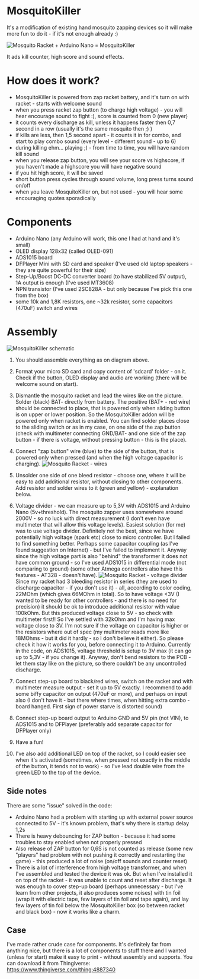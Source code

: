 # MosquitoKiller

It's a modification of existing hand mosquito zapping devices so it will make more fun to do it - if it's not enough already :)

![Mosquito Racket + Arduino Nano = MosquitoKiller](https://raw.githubusercontent.com/Saur0o0n/MosquitoKiller/main/documentation/MosquitKiller-photo1.jpeg)

It ads kill counter, high score and sound effects.

# How does it work?

* MosquitoKiller is powered from zap racket battery, and it's turn on with racket - starts with welcome sound
* when you press racket zap button (to charge high voltage) - you will hear encourage sound to fight :), score is counted from 0 (new player)
* it counts every discharge as kill, unless it happens faster then 0,7 second in a row (usually it's the same mosquito then ;) )
* if kills are less, then 1,5 second apart - it counts it in for combo, and start to play combo sound (every level - different sound - up to 6)
* during killing ehm... playing ;) - from time to time, you will have random kill sound
* when you release zap button, you will see your score vs highscore, if you haven't made a highscore you will have negative sound
* if you hit high score, it will be saved
* short button press cycles through sound volume, long press turns sound on/off
* when you leave MosquitoKiller on, but not used - you will hear some encouraging quotes sporadically

# Components

* Arduino Nano (any Arduino will work, this one I had at hand and it's small)
* OLED display 128x32 (called OLED-091)
* ADS1015 board
* DFPlayer Mini with SD card and speaker (I've used old laptop speakers - they are quite powerful for their size)
* Step-Up/Boost DC-DC converter board (to have stabilized 5V output), 1A output is enough (I've used MT3608)
* NPN transistor (I've used 2SC828A - but only because I've pick this one from the box)
* some 10k and 1,8K resistors, one ~32k resistor, some capacitors (470uF) switch and wires

# Assembly

![MosquitoKiller schematic](https://raw.githubusercontent.com/Saur0o0n/MosquitoKiller/main/documentation/MosquitoKiller-schematic.png)

1. You should assemble everything as on diagram above.

2. Format your micro SD card and copy content of 'sdcard' folder - on it. Check if the button, OLED display and audio are working (there will be welcome sound on start).

3. Dismantle the mosquito racket and lead the wires like on the picture. Solder (black) BAT- directly from battery. The positive (BAT+ - red wire) should be connected to place, that is powered only when sliding button is on upper or lower position. So the MosquitoKiller addon will be powered only when racket is enabled. You can find solder places close to the sliding switch or as in my case, on one side of the zap button (check with multimeter connecting GND/BAT- and one side of the zap button - if there is voltage, without pressing button - this is the place).

4. Connect "zap button" wire (blue) to the side of the button, that is powered only when pressed (and when the high voltage capacitor is charging).
![Mosquito Racket - wires](https://raw.githubusercontent.com/Saur0o0n/MosquitoKiller/main/documentation/MosquitZap-wires1.jpg)

5. Unsolder one side of one bleed resistor - choose one, where it will be easy to add additional resistor, without closing to other components. Add resistor and solder wires to it (green and yellow) - explanation below.

6. Voltage divider - we can measure up to 5,3V with ADS1015 and Arduino Nano (5v+threshold). The mosquito zapper uses somewhere around 2000V - so no luck with direct measurement (I don't even have multimeter that will allow this voltage levels).
Easiest solution (for me) was to use voltage divider. Definitely not the best, since we have potentially high voltage (spark etc) close to micro controller. But I failed to find something better. Perhaps some capacitor coupling (as I've found suggestion on Internet) - but I've failed to implement it.
Anyway since the high voltage part is also "behind" the transformer it does not have common ground - so I've used ADS1015 in differential mode (not comparing to ground) (some other Atmega controllers also have this features - AT328 - doesn't have).
![Mosquito Racket - voltage divider](https://raw.githubusercontent.com/Saur0o0n/MosquitoKiller/main/documentation/MosquitZap-divider1.jpg)
Since my racket had 3 bleeding resistor in series (they are used to discharge capacitor - if you don't use it) - all, according to color coding, 22MOhm (which gives 66MOhm in total). So to have voltage <3V (I wanted to be ready for other controllers - and there is no need for precision) it should be ok to introduce additional resistor with value 100kOhm. But this produced voltage close to 5V - so check with multimeter first!!
So I've settled with 32kOhm and I'm having max voltage close to 3V. I'm not sure if the voltage on capacitor is higher or the resistors where out of spec (my multimeter reads more like 18MOhms - but it did it hardly - so I don't believe it either). So please check it how it works for you, before connecting it to Arduino.
Currently in the code, on ADS1015, voltage threshold is setup to 3V max (it can go up to 5,3V - if you change it).
Anyway, don't bend resistors to the PCB - let them stay like on the picture, so there couldn't be any uncontrolled discharge.

7. Connect step-up board to black/red wires, switch on the racket and with multimeter measure output - set it up to 5V exactly. I recommend to add some biffy capacitor on output (470uF or more), and perhaps on input also (I don't have it - but there where times, when hitting extra combo - board hanged. First sign of power starve is distorted sound)

8. Connect step-up board output to Arduino GND and 5V pin (not VIN), to ADS1015 and to DFPlayer (preferably add separate capacitor for DFPlayer only)

9. Have a fun!

10. I've also add additional LED on top of the racket, so I could easier see when it's activated (sometimes, when pressed not exactly in the middle of the button, it tends not to work) - so I've lead double wire from the green LED to the top of the device.

## Side notes

There are some "issue" solved in the code:
* Arduino Nano had a problem with starting up with external power source connected to 5V - it's known problem, that's why there is startup delay 1,2s
* There is heavy debouncing for ZAP button - because it had some troubles to stay enabled when not properly pressed
* Also release of ZAP button for 0,6S is not counted as release (some new "players" had problem with not pushing it correctly and restarting the game) - this produced a lot of noise (on/off sounds and counter reset)
* There is a lot of interference from high voltage transformer, and when I've assembled and tested the device it was ok. But when I've installed it on top of the racket - it was unable to count and reset after discharge. It was enough to cover step-up board (perhaps unnecessary - but I've learn from other projects, it also produces some noises) with tin foil (wrap it with electric tape, few layers of tin foil and tape again), and lay few layers of tin foil below the MosquitoKiller box (so between racket and black box) - now it works like a charm.


## Case

I've made rather crude case for components. It's definitely far from anything nice, but there is a lot of components to stuff there and I wanted (unless for start) make it easy to print - without assembly and supports. You can download it from Thingiverse: https://www.thingiverse.com/thing:4887340

